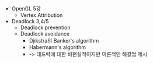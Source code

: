 * OpenGL 5강
    * Vertex Attribution
* Deadlock 3,4/5
    * Deadlock prevention
    * Deadlock avoidance
        * Djikstra의 Banker's algorithm
        * Habermann's algorithm
        * -> 데드락에 대한 비현실적이지만 이론적인 해결법 제시
